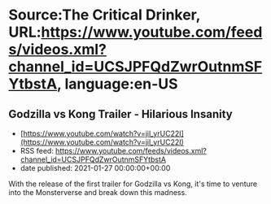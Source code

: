 # Source:The Critical Drinker, URL:https://www.youtube.com/feeds/videos.xml?channel_id=UCSJPFQdZwrOutnmSFYtbstA, language:en-US

## Godzilla vs Kong Trailer - Hilarious Insanity
 - [https://www.youtube.com/watch?v=jil_yrUC22I](https://www.youtube.com/watch?v=jil_yrUC22I)
 - RSS feed: https://www.youtube.com/feeds/videos.xml?channel_id=UCSJPFQdZwrOutnmSFYtbstA
 - date published: 2021-01-27 00:00:00+00:00

With the release of the first trailer for Godzilla vs Kong, it's time to venture into the Monsterverse and break down this madness.

